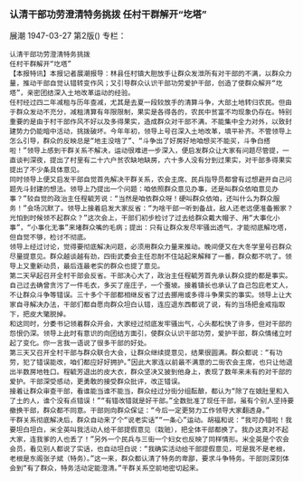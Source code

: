 ### 认清干部功劳澄清特务挑拨  任村干群解开“圪塔”
展潮
1947-03-27
第2版()
专栏：

    认清干部功劳澄清特务挑拨
    任村干群解开“圪塔”
    【本报特讯】本报记者展潮报导：林县任村镇大胆放手让群众发泄所有对干部的不满，以群众力量，推动干部自觉认错转变作风；又引导群众认识干部功劳爱护干部，创造了使群众解开“圪塔”，亲密团结深入土地改革运动的经验。
    任村经过四二年减租与历年查减，尤其是去夏一段较放手的清算斗争，大部土地转归农民。但由于群众发动不充分，减租清算有年限限制，果实是各得各的，农民中贫富不均现象仍存在。特别重要的是由于村干部作风不好以及多得果实，造成群众对干部不满，不能集中全力对外，以致封建势力仍能暗中活动，挑拨破坏。今年年初，领导上号召深入土地改革，填平补齐。不管领导上怎么引导，群众的反映总是“地主没啥了”、“斗争出了好房好地咱想买不能买，斗争白搭啦！”领导上感到干群关系不解决，运动很难进一步深入，便启发群众让大家有问题尽管提，一直谈判深夜，提出了村里有二十六户贫农缺地缺房，六十多人没有分到过果实，对干部多得果实提出了不少条具体意见。
    同时领导上便又启发干部自觉首先解决干群关系，农会主席、民兵指导员都曾有过想避开自己问题先斗封建的想法。领导上乃提出一个问题：咱依照群众意见办事，还是叫群众依咱意见办事？”较自觉的政治主任程毓芳说：“当然是咱依群众呀！硬叫群众依咱，还叫什么为群众服务！”会场沉默了。领导上接着启发大家反省：“为啥干部一听到备战，敌人还老远便准备搬家？光怕到时候领不起群众？”这次会上，干部们初步检讨了过去给群众戴大帽子、用“大事化小事”，“小事化无事”来堵群众嘴的毛病；提出：只有让群众发尽牢骚出透气，才能彻底解圪塔，但自觉不够，检讨不彻底。
    领导上经过讨论，觉得要彻底解决问题，必须用群众力量来推动。晚间便又在大冬学里号召群众尽量提意见。群众越谈越有劲，四街武委会主任忍耐不住站起来解释了一番，群众都不吭了。领导上又重新动员，最后连最老实的群众也提了意见。
    第二天早起召开全村干部会反省。干部决心大了，政治主任程毓芳首先承认群众提的都是事实。自己过去确曾贪污了一件毛衣，多买了座庄子，一个蚕坡。接着镇长也承认了自己包庇老丈人，不让群众斗争等错误。三十多个干部都相继反省了过去挪用或多得斗争果实的事实。领导上让大家自寻解决办法，干部们都自愿向群众坦白认错，连应退东西都说了说，有的当场把金戒指取下，把皮大氅脱掉。
    和这同时，分委书记领着群众开会，大家经过彻底发牢骚出气，心头都松快了许多，但对干部的怨恨仍深。领导上此时有意识的向团结方面引，使群众认识干部功劳，爱护干部，群众情绪立时起了变化。你一言我一语说了很多干部的好处。
    第三天又召开全村干部与群众联合大会，让群众继续提意见，结果很圆满。群众都说：“有功劳，犯了错误能改，咱们都应好好拥护。”因此大家连以前最不满意的二街农会主席，也只让他退出半数房地牲口。程毓芳退出的皮大衣，群众坚决又披到他身上，表现了数年来未有的对干部的爱护。干部深受感动，更勇敢的接受群众批评，改正错误。
    接着让群众审查干部，看谁能当谁不能当，群众经过分街分组酝酿，都认为“除了在娘肚里和入了土的人，谁个没有点错误！”“有错改错就是好干部。”全数批准了现任干部，虽有个别人坚持要撤换干部，群众都不同意。干部则向群众保证：“今后一定更努力工作领导大家翻透身。”
    干群关系彻底解决后，群众自动来了个“说老实话”“一条心”运动。胡福和说：“我可办错啦！我要坦白坦白，米全英叫我活动人给干部提假意见（栽赃），把全体干部都换了。我办这真对不起大家，连我爹的人也丢了！”另外一个民兵与三街一个妇女也反映了同样情形。米全英是个农会会员，看见别人都说了实话，也自动坦白说：“我确实活动给干部提假意见，可是我不是老根，老根是东阁张子斌（特务）。”这一来，群众都认清了特务的卑鄙，要求斗争特务。干部则深刻体会到“有了群众，特务活动定能澄清。”干群关系空前地密切起来。
